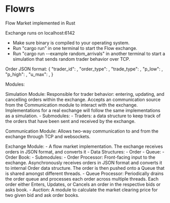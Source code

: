 # Flowrs
Flow Market implemented in Rust

Exchange runs on localhost:6142
- Make sure binary is compiled to your operating system.
- Run "cargo run" in one terminal to start the Flow exchange.
- Run "cargo run --example random_arrivals" in another terminal to start a simulation that sends random trader behavior over TCP.


Order JSON format:
{
	"trader_id": <String>,
	"order_type": <String>,
	"trade_type": <String>,
	"p_low": <f64>,
	"p_high": <f64>,
	"u_max": <f64>,
}

Modules:

Simulation Module: 
	Responsible for trader behavior: entering, updating, and cancelling orders within the exchange.
	Accepts an communication source from the Communication module to interact with the exchange. 
	Implementations for a real exchange will follow the same implementations as a simulation.
	- Submodules:
		- Traders: a data structure to keep track of the orders that have been sent and received by the exchange.

Communication Module:
	Allows two-way communication to and from the exchange through TCP and websockets.

Exchange Module:
	- A flow market implementation. The exchange receives orders in JSON format, and converts it 
	- Data Structures:
		- Order
		- Queue:
		- Order Book:
	- Submodules:
		- Order Processor: Front-facing input to the exchange. Asynchronously receives orders in JSON format
						   and converts it to internal Order data structure. The order is then pushed onto a
						   Queue that is shared amongst different threads.
		- Queue Processor: Periodically drains the order queue and processes each order across multiple threads.
						   Each order either Enters, Updates, or Cancels an order in the respective bids or asks book.
		- Auction: A module to calculate the market clearing price for two given bid and ask order books. 





